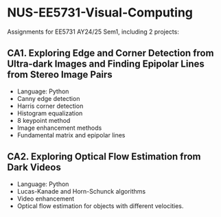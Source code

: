 # NUS-EE5731-Visual-Computing

Assignments for EE5731 AY24/25 Sem1, including 2 projects:

## CA1. Exploring Edge and Corner Detection from Ultra-dark Images and Finding Epipolar Lines from Stereo Image Pairs

* Language: Python
* Canny edge detection
* Harris corner detection
* Histogram equalization
* 8 keypoint method
* Image enhancement methods
* Fundamental matrix and epipolar lines

## CA2. Exploring Optical Flow Estimation from Dark Videos

* Language: Python
* Lucas-Kanade and Horn-Schunck algorithms
* Video enhancement
* Optical flow estimation for objects with different velocities.

  

